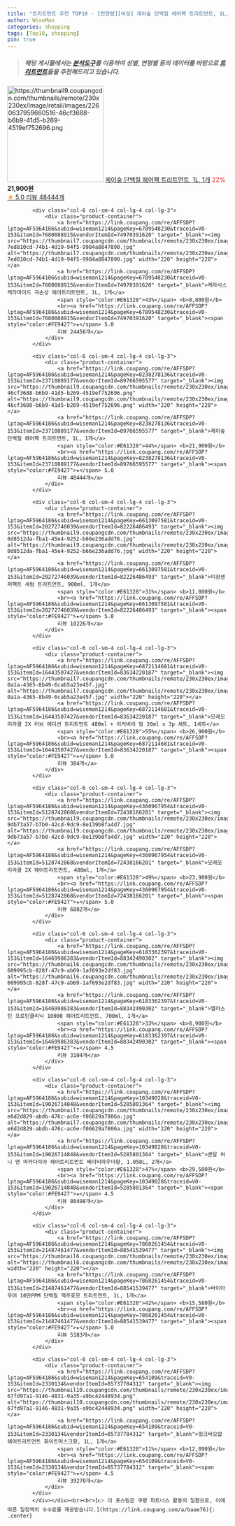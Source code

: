 ```yaml
---
title: "트리트먼트 추천 TOP10 - [전연령][여성] 제이숲 단백질 헤어팩 트리트먼트, 1L, 1개"
author: WiseMan
categories: shopping
tags: [Top10, shopping]
pin: true
---
```


> ##### 해당 게시물에서는 [**분석도구**](https://itemscout.io/)를 이용하여 **성별**, **연령별** 등의 데이터를 바탕으로 [**트리트먼트**](https://link.coupang.com/a/baae76)들을 추천해드리고 있습니다.
<div class="container"><div class="row">
            <div class="col-6 col-sm-4 col-lg-4 col-lg-3">
                <div class="product-container">
                    <a href="https://link.coupang.com/re/AFFSDP?lptag=AF5964186&subid=wiseman1214&pageKey=8238278136&traceid=V0-153&itemId=23710889177&vendorItemId=89766595577" target="_blank"><img src="https://thumbnail9.coupangcdn.com/thumbnails/remote/230x230ex/image/retail/images/2260637959660516-46cf3688-b6b9-41d5-b269-4519ef752696.png" alt="https://thumbnail9.coupangcdn.com/thumbnails/remote/230x230ex/image/retail/images/2260637959660516-46cf3688-b6b9-41d5-b269-4519ef752696.png" width="220" height="220"></a>
                    <a href="https://link.coupang.com/re/AFFSDP?lptag=AF5964186&subid=wiseman1214&pageKey=8238278136&traceid=V0-153&itemId=23710889177&vendorItemId=89766595577" target="_blank">제이숲 단백질 헤어팩 트리트먼트, 1L, 1개</a>
                    <span style="color:#E61328">22%</span> <b>21,900원</b>
                    <br><a href="https://link.coupang.com/re/AFFSDP?lptag=AF5964186&subid=wiseman1214&pageKey=8238278136&traceid=V0-153&itemId=23710889177&vendorItemId=89766595577" target="_blank"><span style="color:#FE9427">★</span> 5.0
                    리뷰 48444개</a>
                </div>
            </div>
            
            <div class="col-6 col-sm-4 col-lg-4 col-lg-3">
                <div class="product-container">
                    <a href="https://link.coupang.com/re/AFFSDP?lptag=AF5964186&subid=wiseman1214&pageKey=6789548230&traceid=V0-153&itemId=7680088915&vendorItemId=74970391620" target="_blank"><img src="https://thumbnail7.coupangcdn.com/thumbnails/remote/230x230ex/image/retail/images/3503721215752310-7ed810cd-74b1-4d19-94f5-9984a8847890.jpg" alt="https://thumbnail7.coupangcdn.com/thumbnails/remote/230x230ex/image/retail/images/3503721215752310-7ed810cd-74b1-4d19-94f5-9984a8847890.jpg" width="220" height="220"></a>
                    <a href="https://link.coupang.com/re/AFFSDP?lptag=AF5964186&subid=wiseman1214&pageKey=6789548230&traceid=V0-153&itemId=7680088915&vendorItemId=74970391620" target="_blank">케라시스 케라마이드 극손상 헤어트리트먼트, 1L, 1개</a>
                    <span style="color:#E61328">43%</span> <b>8,800원</b>
                    <br><a href="https://link.coupang.com/re/AFFSDP?lptag=AF5964186&subid=wiseman1214&pageKey=6789548230&traceid=V0-153&itemId=7680088915&vendorItemId=74970391620" target="_blank"><span style="color:#FE9427">★</span> 5.0
                    리뷰 24456개</a>
                </div>
            </div>
            
            <div class="col-6 col-sm-4 col-lg-4 col-lg-3">
                <div class="product-container">
                    <a href="https://link.coupang.com/re/AFFSDP?lptag=AF5964186&subid=wiseman1214&pageKey=8238278136&traceid=V0-153&itemId=23710889177&vendorItemId=89766595577" target="_blank"><img src="https://thumbnail9.coupangcdn.com/thumbnails/remote/230x230ex/image/retail/images/2260637959660516-46cf3688-b6b9-41d5-b269-4519ef752696.png" alt="https://thumbnail9.coupangcdn.com/thumbnails/remote/230x230ex/image/retail/images/2260637959660516-46cf3688-b6b9-41d5-b269-4519ef752696.png" width="220" height="220"></a>
                    <a href="https://link.coupang.com/re/AFFSDP?lptag=AF5964186&subid=wiseman1214&pageKey=8238278136&traceid=V0-153&itemId=23710889177&vendorItemId=89766595577" target="_blank">제이숲 단백질 헤어팩 트리트먼트, 1L, 1개</a>
                    <span style="color:#E61328">44%</span> <b>21,900원</b>
                    <br><a href="https://link.coupang.com/re/AFFSDP?lptag=AF5964186&subid=wiseman1214&pageKey=8238278136&traceid=V0-153&itemId=23710889177&vendorItemId=89766595577" target="_blank"><span style="color:#FE9427">★</span> 5.0
                    리뷰 48444개</a>
                </div>
            </div>
            
            <div class="col-6 col-sm-4 col-lg-4 col-lg-3">
                <div class="product-container">
                    <a href="https://link.coupang.com/re/AFFSDP?lptag=AF5964186&subid=wiseman1214&pageKey=6613097581&traceid=V0-153&itemId=20272746039&vendorItemId=82226486493" target="_blank"><img src="https://thumbnail9.coupangcdn.com/thumbnails/remote/230x230ex/image/retail/images/199032241130933-0d8512da-fba1-45e4-9252-b66e236add76.jpg" alt="https://thumbnail9.coupangcdn.com/thumbnails/remote/230x230ex/image/retail/images/199032241130933-0d8512da-fba1-45e4-9252-b66e236add76.jpg" width="220" height="220"></a>
                    <a href="https://link.coupang.com/re/AFFSDP?lptag=AF5964186&subid=wiseman1214&pageKey=6613097581&traceid=V0-153&itemId=20272746039&vendorItemId=82226486493" target="_blank">미쟝센 퍼펙트 세럼 트리트먼트, 900ml, 1개</a>
                    <span style="color:#E61328">31%</span> <b>11,800원</b>
                    <br><a href="https://link.coupang.com/re/AFFSDP?lptag=AF5964186&subid=wiseman1214&pageKey=6613097581&traceid=V0-153&itemId=20272746039&vendorItemId=82226486493" target="_blank"><span style="color:#FE9427">★</span> 5.0
                    리뷰 10226개</a>
                </div>
            </div>
            
            <div class="col-6 col-sm-4 col-lg-4 col-lg-3">
                <div class="product-container">
                    <a href="https://link.coupang.com/re/AFFSDP?lptag=AF5964186&subid=wiseman1214&pageKey=6872114681&traceid=V0-153&itemId=16443507427&vendorItemId=83634220187" target="_blank"><img src="https://thumbnail7.coupangcdn.com/thumbnails/remote/230x230ex/image/retail/images/2022/10/27/10/2/8d9e58f7-0a1a-4365-8b49-6cab5a23e45f.jpg" alt="https://thumbnail7.coupangcdn.com/thumbnails/remote/230x230ex/image/retail/images/2022/10/27/10/2/8d9e58f7-0a1a-4365-8b49-6cab5a23e45f.jpg" width="220" height="220"></a>
                    <a href="https://link.coupang.com/re/AFFSDP?lptag=AF5964186&subid=wiseman1214&pageKey=6872114681&traceid=V0-153&itemId=16443507427&vendorItemId=83634220187" target="_blank">모레모 미라클 2X 러브 에디션 트리트먼트 480ml + 리커버리 밤 20ml x 3p 세트, 1세트</a>
                    <span style="color:#E61328">55%</span> <b>26,900원</b>
                    <br><a href="https://link.coupang.com/re/AFFSDP?lptag=AF5964186&subid=wiseman1214&pageKey=6872114681&traceid=V0-153&itemId=16443507427&vendorItemId=83634220187" target="_blank"><span style="color:#FE9427">★</span> 5.0
                    리뷰 384개</a>
                </div>
            </div>
            
            <div class="col-6 col-sm-4 col-lg-4 col-lg-3">
                <div class="product-container">
                    <a href="https://link.coupang.com/re/AFFSDP?lptag=AF5964186&subid=wiseman1214&pageKey=4360967954&traceid=V0-153&itemId=5128742868&vendorItemId=72438166201" target="_blank"><img src="https://thumbnail9.coupangcdn.com/thumbnails/remote/230x230ex/image/retail/images/197730875696687-9db73a57-b7b0-42cd-9dc9-8e139b8fa4d7.jpg" alt="https://thumbnail9.coupangcdn.com/thumbnails/remote/230x230ex/image/retail/images/197730875696687-9db73a57-b7b0-42cd-9dc9-8e139b8fa4d7.jpg" width="220" height="220"></a>
                    <a href="https://link.coupang.com/re/AFFSDP?lptag=AF5964186&subid=wiseman1214&pageKey=4360967954&traceid=V0-153&itemId=5128742868&vendorItemId=72438166201" target="_blank">모레모 미라클 2X 헤어트리트먼트, 480ml, 1개</a>
                    <span style="color:#E61328">49%</span> <b>23,900원</b>
                    <br><a href="https://link.coupang.com/re/AFFSDP?lptag=AF5964186&subid=wiseman1214&pageKey=4360967954&traceid=V0-153&itemId=5128742868&vendorItemId=72438166201" target="_blank"><span style="color:#FE9427">★</span> 5.0
                    리뷰 6882개</a>
                </div>
            </div>
            
            <div class="col-6 col-sm-4 col-lg-4 col-lg-3">
                <div class="product-container">
                    <a href="https://link.coupang.com/re/AFFSDP?lptag=AF5964186&subid=wiseman1214&pageKey=6183362397&traceid=V0-153&itemId=16469986383&vendorItemId=88342490302" target="_blank"><img src="https://thumbnail6.coupangcdn.com/thumbnails/remote/230x230ex/image/retail/images/3504271989628902-609995cb-828f-47c9-ab69-1af693e2df83.jpg" alt="https://thumbnail6.coupangcdn.com/thumbnails/remote/230x230ex/image/retail/images/3504271989628902-609995cb-828f-47c9-ab69-1af693e2df83.jpg" width="220" height="220"></a>
                    <a href="https://link.coupang.com/re/AFFSDP?lptag=AF5964186&subid=wiseman1214&pageKey=6183362397&traceid=V0-153&itemId=16469986383&vendorItemId=88342490302" target="_blank">엘라스틴 프로틴클리닉 10000 헤어트리트먼트, 700ml, 1개</a>
                    <span style="color:#E61328">33%</span> <b>8,900원</b>
                    <br><a href="https://link.coupang.com/re/AFFSDP?lptag=AF5964186&subid=wiseman1214&pageKey=6183362397&traceid=V0-153&itemId=16469986383&vendorItemId=88342490302" target="_blank"><span style="color:#FE9427">★</span> 4.5
                    리뷰 3104개</a>
                </div>
            </div>
            
            <div class="col-6 col-sm-4 col-lg-4 col-lg-3">
                <div class="product-container">
                    <a href="https://link.coupang.com/re/AFFSDP?lptag=AF5964186&subid=wiseman1214&pageKey=10349028&traceid=V0-153&itemId=19026714848&vendorItemId=5285801364" target="_blank"><img src="https://thumbnail7.coupangcdn.com/thumbnails/remote/230x230ex/image/retail/images/8932824219834923-e6d2d829-abdb-476c-ac6e-f06629a7806a.jpg" alt="https://thumbnail7.coupangcdn.com/thumbnails/remote/230x230ex/image/retail/images/8932824219834923-e6d2d829-abdb-476c-ac6e-f06629a7806a.jpg" width="220" height="220"></a>
                    <a href="https://link.coupang.com/re/AFFSDP?lptag=AF5964186&subid=wiseman1214&pageKey=10349028&traceid=V0-153&itemId=19026714848&vendorItemId=5285801364" target="_blank">쿤달 허니 앤 마카다미아 헤어트리트먼트 베이비파우더향, 1.058L, 2개</a>
                    <span style="color:#E61328">47%</span> <b>29,500원</b>
                    <br><a href="https://link.coupang.com/re/AFFSDP?lptag=AF5964186&subid=wiseman1214&pageKey=10349028&traceid=V0-153&itemId=19026714848&vendorItemId=5285801364" target="_blank"><span style="color:#FE9427">★</span> 4.5
                    리뷰 80498개</a>
                </div>
            </div>
            
            <div class="col-6 col-sm-4 col-lg-4 col-lg-3">
                <div class="product-container">
                    <a href="https://link.coupang.com/re/AFFSDP?lptag=AF5964186&subid=wiseman1214&pageKey=7868261454&traceid=V0-153&itemId=21487461477&vendorItemId=88541539477" target="_blank"><img src="https://thumbnail6.coupangcdn.com/thumbnails/remote/230x230ex/image/vendor_inventory/e58a/150263eb67eed33359803fab269df50b139250d87dc0e77f95295b735bfb.jpg" alt="https://thumbnail6.coupangcdn.com/thumbnails/remote/230x230ex/image/vendor_inventory/e58a/150263eb67eed33359803fab269df50b139250d87dc0e77f95295b735bfb.jpg" width="220" height="220"></a>
                    <a href="https://link.coupang.com/re/AFFSDP?lptag=AF5964186&subid=wiseman1214&pageKey=7868261454&traceid=V0-153&itemId=21487461477&vendorItemId=88541539477" target="_blank">바이아우어 10만PPM 단백질 맥주효모 트리트먼트, 1L, 1개</a>
                    <span style="color:#E61328">42%</span> <b>15,580원</b>
                    <br><a href="https://link.coupang.com/re/AFFSDP?lptag=AF5964186&subid=wiseman1214&pageKey=7868261454&traceid=V0-153&itemId=21487461477&vendorItemId=88541539477" target="_blank"><span style="color:#FE9427">★</span> 5.0
                    리뷰 5183개</a>
                </div>
            </div>
            
            <div class="col-6 col-sm-4 col-lg-4 col-lg-3">
                <div class="product-container">
                    <a href="https://link.coupang.com/re/AFFSDP?lptag=AF5964186&subid=wiseman1214&pageKey=654109&traceid=V0-153&itemId=2330134&vendorItemId=85737784312" target="_blank"><img src="https://thumbnail10.coupangcdn.com/thumbnails/remote/230x230ex/image/retail/images/3123644037101481-67fd97a1-9146-4831-9a35-a9bc42448934.png" alt="https://thumbnail10.coupangcdn.com/thumbnails/remote/230x230ex/image/retail/images/3123644037101481-67fd97a1-9146-4831-9a35-a9bc42448934.png" width="220" height="220"></a>
                    <a href="https://link.coupang.com/re/AFFSDP?lptag=AF5964186&subid=wiseman1214&pageKey=654109&traceid=V0-153&itemId=2330134&vendorItemId=85737784312" target="_blank">밀크바오밥 헤어트리트먼트 화이트머스크향, 1L, 1개</a>
                    <span style="color:#E61328">11%</span> <b>12,890원</b>
                    <br><a href="https://link.coupang.com/re/AFFSDP?lptag=AF5964186&subid=wiseman1214&pageKey=654109&traceid=V0-153&itemId=2330134&vendorItemId=85737784312" target="_blank"><span style="color:#FE9427">★</span> 4.5
                    리뷰 39270개</a>
                </div>
            </div>
            </div></div><br><br>[👉 이 포스팅은 쿠팡 파트너스 활동의 일환으로, 이에 따른 일정액의 수수료를 제공받습니다.](https://link.coupang.com/a/baae76){: .center}